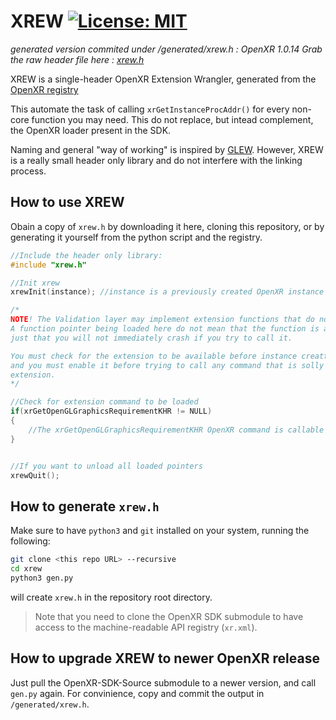 # XREW  [![License: MIT](https://img.shields.io/badge/License-MIT-yellow.svg)](https://opensource.org/licenses/MIT)

*generated version commited under /generated/xrew.h : OpenXR 1.0.14 Grab the raw header file here : [xrew.h](https://raw.githubusercontent.com/LIV/XREW/master/generated/xrew.h)*

XREW is a single-header OpenXR Extension Wrangler, generated from the [OpenXR registry](https://github.com/KhronosGroup/OpenXR-SDK-Source/blob/master/specification/registry/xr.xml)

This automate the task of calling `xrGetInstanceProcAddr()` for every non-core function you may need. This do not replace, but intead complement, the OpenXR loader present in the SDK.

Naming and general "way of working" is inspired by [GLEW](http://glew.sourceforge.net/). However, XREW is a really small header only library and do not interfere with the linking process.

## How to use XREW

Obain a copy of `xrew.h` by downloading it here, cloning this repository, or by generating it yourself from the python script and the registry.

```C
//Include the header only library:
#include "xrew.h"

//Init xrew
xrewInit(instance); //instance is a previously created OpenXR instance

/*
NOTE! The Validation layer may implement extension functions that do not exist for your runtime.
A function pointer being loaded here do not mean that the function is avaialable to you, 
just that you will not immediately crash if you try to call it.

You must check for the extension to be available before instance creattion,
and you must enable it before trying to call any command that is solly defined in said 
extension.
*/

//Check for extension command to be loaded
if(xrGetOpenGLGraphicsRequirementKHR != NULL)
{
    //The xrGetOpenGLGraphicsRequirementKHR OpenXR command is callable
}


//If you want to unload all loaded pointers
xrewQuit();
```

## How to generate `xrew.h`

Make sure to have `python3` and `git` installed on your system, running the following:

```bash
git clone <this repo URL> --recursive
cd xrew
python3 gen.py
```

will create `xrew.h` in the repository root directory.


> Note that you need to clone the OpenXR SDK submodule to have access to the machine-readable API registry (`xr.xml`).


## How to upgrade XREW to newer OpenXR release

Just pull the OpenXR-SDK-Source submodule to a newer version, and call `gen.py` again.
For convinience, copy and commit the output in `/generated/xrew.h`.
